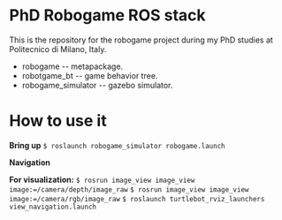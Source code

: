 PhD Robogame ROS stack
======================

This is the repository for the robogame project during my PhD studies at Politecnico di Milano, Italy.

* robogame -- metapackage. <br/>
* robotgame_bt -- game behavior tree. <br/>
* robogame_simulator -- gazebo simulator. <br/>

How to use it
=============

**Bring up**
`$ roslaunch robogame_simulator robogame.launch`

**Navigation**


**For visualization:**
`$ rosrun image_view image_view image:=/camera/depth/image_raw` 
`$ rosrun image_view image_view image:=/camera/rgb/image_raw`
`$ roslaunch turtlebot_rviz_launchers view_navigation.launch`
